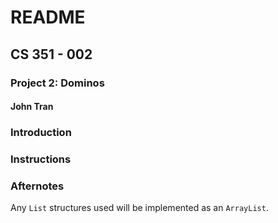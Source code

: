 # README
## CS 351 - 002
### Project 2: Dominos
#### John Tran

### Introduction

### Instructions

### Afternotes

Any `List` structures used will be implemented as an `ArrayList`.
